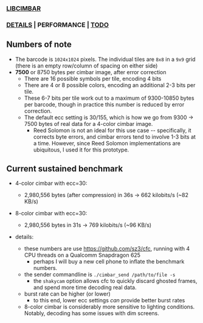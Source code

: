 ### [LIBCIMBAR](https://github.com/sz3/libcimbar)
### [DETAILS](DETAILS.md) | PERFORMANCE | [TODO](TODO.md)

## Numbers of note

* The barcode is `1024x1024` pixels. The individual tiles are `8x8` in a `9x9` grid (there is an empty row/column of spacing on either side)
* **7500** or 8750 bytes per cimbar image, after error correction
	* There are 16 possible symbols per tile, encoding 4 bits
	* There are 4 or 8 possible colors, encoding an additional 2-3 bits per tile.
	* These 6-7 bits per tile work out to a maximum of 9300-10850 bytes per barcode, though in practice this number is reduced by error correction.
	* The default ecc setting is 30/155, which is how we go from 9300 -> 7500 bytes of real data for a 4-color cimbar image.
		* Reed Solomon is not an ideal for this use case -- specifically, it corrects byte errors, and cimbar errors tend to involve 1-3 bits at a time. However, since Reed Solomon implementations are ubiquitous, I used it for this prototype.

## Current sustained benchmark

* 4-color cimbar with ecc=30:
	* 2,980,556 bytes (after compression) in 36s -> 662 kilobits/s (~82 KB/s)

* 8-color cimbar with ecc=30:
	* 2,980,556 bytes in 31s -> 769 kilobits/s (~96 KB/s)

* details:
	* these numbers are use https://github.com/sz3/cfc, running with 4 CPU threads on a Qualcomm Snapdragon 625
		* perhaps I will buy a new cell phone to inflate the benchmark numbers.
	* the sender commandline is `./cimbar_send /path/to/file -s`
		* the `shakycam` option allows cfc to quickly discard ghosted frames, and spend more time decoding real data.
	* burst rate can be higher (or lower)
		* to this end, lower ecc settings *can* provide better burst rates
	* 8-color cimbar is considerably more sensitive to lighting conditions. Notably, decoding has some issues with dim screens.

